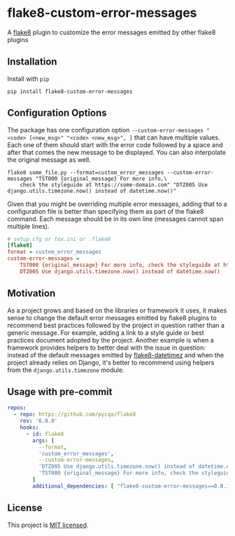 # flake8-custom-error-messages

A [flake8](https://github.com/pycqa/flake8) plugin to customize the error messages emitted by other flake8 plugins

## Installation

Install with `pip`

```shell
pip install flake8-custom-error-messages
```

## Configuration Options

The package has one configuration option `--custom-error-messages "<code> [<new_msg>" "<code> <new_msg>", ]` that
can have multiple values. Each one of them should start with the error code followed by a space and after that
comes the new message to be displayed. You can also interpolate the original message as well.

```shell
flake8 some_file.py --format=custom_error_messages --custom-error-messages "TST000 {original_message} For more info,\
    check the styleguide at https://some-domain.com" "DTZ005 Use django.utils.timezone.now() instead of datetime.now()"
```

Given that you might be overriding multiple error messages, adding that to a configuration file is better than
specifying them as part of the flake8 command. Each message should be in its own line (messages cannot span
multiple lines).
```ini
# setup.cfg or tox.ini or .flake8
[flake8]
format = custom_error_messages
custom-error-messages =
    TST000 {original_message} For more info, check the styleguide at https://some-domain.com
    DTZ005 Use django.utils.timezone.now() instead of datetime.now()
```

## Motivation

As a project grows and based on the libraries or framework it uses, it makes sense to change the default error
messages emitted by flake8 plugins to recommend best practices followed by the project in question rather than
a generic message. For example, adding a link to a style guide or best practices document adopted by the project.
Another example is when a framework provides helpers to better deal with the issue in question: instead of the
default messages emitted by [flake8-datetimez](https://github.com/pjknkda/flake8-datetimez#list-of-warnings)
and when the project already relies on Django, it's better to recommend using helpers from the `django.utils.timezone`
module.

## Usage with pre-commit

```yaml
repos:
  - repo: https://github.com/pycqa/flake8
    rev: '6.0.0'
    hooks:
      - id: flake8
        args: [
          --format,
          'custom_error_messages',
          --custom-error-messages,
          'DTZ005 Use django.utils.timezone.now() instead of datetime.now()',
          'TST000 {original_message} For more info, check the styleguide at https://some-domain.com'
        ]
        additional_dependencies: [ "flake8-custom-error-messages==0.0.1" ]
```

## License

This project is [MIT licensed](LICENSE).
